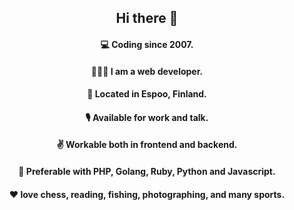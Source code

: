 <div align="center">

## Hi there 👋

<!--
**lyonsun/lyonsun** is a ✨ _special_ ✨ repository because its `README.md` (this file) appears on your GitHub profile.

Here are some ideas to get you started:

- 🔭 I’m currently working on ...
- 🌱 I’m currently learning ...
- 👯 I’m looking to collaborate on ...
- 🤔 I’m looking for help with ...
- 💬 Ask me about ...
- 📫 How to reach me: ...
- 😄 Pronouns: ...
- ⚡ Fun fact: ...
- 
-->

#### 💻 Coding since 2007.

#### 👨🏻‍💻 I am a web developer.

#### 📍 Located in Espoo, Finland.

#### 🎙 Available for work and talk.

#### ✌️ Workable both in frontend and backend.

#### 🚀 Preferable with PHP, Golang, Ruby, Python and Javascript.

#### ❤️ love chess, reading, fishing, photographing, and many sports.

</div>
